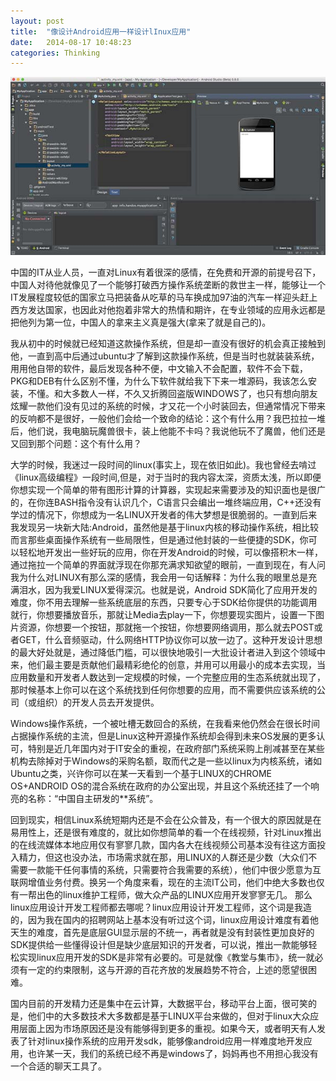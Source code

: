 ```yaml
---
layout: post
title:  "像设计Android应用一样设计lInux应用"
date:   2014-08-17 10:48:23
categories: Thinking
---
```



![Android Studio](/res/images/androidStudio.jpg)

中国的IT从业人员，一直对Linux有着很深的感情，在免费和开源的前提号召下，中国人对待他就像见了一个能够打破西方操作系统垄断的救世主一样，能够让一个IT发展程度较低的国家立马把装备从吃草的马车换成加97油的汽车一样迎头赶上西方发达国家，也因此对他抱着非常大的热情和期许，在专业领域的应用永远都是把他列为第一位，中国人的拿来主义真是强大(拿来了就是自己的)。

我从初中的时候就已经知道这款操作系统，但是却一直没有很好的机会真正接触到他，一直到高中后通过ubuntu才了解到这款操作系统，但是当时也就装装系统，用用他自带的软件，最后发现各种不便，中文输入不会配置，软件不会下载，PKG和DEB有什么区别不懂，为什么下软件就给我下下来一堆源码，我该怎么安装，不懂。和大多数人一样，不久又折腾回盗版WINDOWS了，也只有想向朋友炫耀一款他们没有见过的系统的时候，才又花一个小时装回去，但通常情况下带来的反响都不是很好，一般他们会给一个致命的结论：这个有什么用？我巴拉拉一堆后，他们说，我电脑玩魔兽很卡，装上他能不卡吗？我说他玩不了魔兽，他们还是又回到那个问题：这个有什么用？


大学的时候，我迷过一段时间的linux(事实上，现在依旧如此)。我也曾经去啃过《linux高级编程》一段时间,但是，对于当时的我内容太深，资质太浅，所以即便你想实现一个简单的带有图形计算的计算器，实现起来需要涉及的知识面也是很广的，在你连BASH指令没有认识几个，C语言只会编出一堆终端应用，C++还没有学过的情况下，你想成为一名LINUX开发者的伟大梦想是很脆弱的。一直到后来我发现另一块新大陆:Android，虽然他是基于linux内核的移动操作系统，相比较而言那些桌面操作系统有一些局限性，但是通过他封装的一些便捷的SDK，你可以轻松地开发出一些好玩的应用，你在开发Android的时候，可以像搭积木一样，通过拖拉一个简单的界面就浮现在你那充满求知欲望的眼前，一直到现在，有人问我为什么对LINUX有那么深的感情，我会用一句话解释：为什么我的眼里总是充满泪水，因为我爱LINUX爱得深沉。也就是说，Android SDK简化了应用开发的难度，你不用去理解一些系统底层的东西，只要专心于SDK给你提供的功能调用就行，你想要播放音乐，那就让Media去play一下，你想要现实图片，设置一下图片资源，你想要一个按钮，那就拖一个按钮，你想要网络调用，那么就去POST或者GET，什么音频驱动，什么网络HTTP协议你可以放一边了。这种开发设计思想的最大好处就是，通过降低门槛，可以很快地吸引一大批设计者进入到这个领域中来，他们最主要是贡献他们最精彩绝伦的创意，并用可以用最小的成本去实现，当应用数量和开发者人数达到一定规模的时候，一个完整应用的生态系统就出现了，那时候基本上你可以在这个系统找到任何你想要的应用，而不需要供应该系统的公司（或组织）的开发人员去开发提供。

Windows操作系统，一个被吐槽无数回合的系统，在我看来他仍然会在很长时间占据操作系统的主流，但是Linux这种开源操作系统却会得到未来OS发展的更多认可，特别是近几年国内对于IT安全的重视，在政府部门系统采购上削减甚至在某些机构去除掉对于Windows的采购名额，取而代之是一些以linux为内核系统，诸如Ubuntu之类，兴许你可以在某一天看到一个基于LINUX的CHROME OS+ANDROID OS的混合系统在政府的办公室出现，并且这个系统还挂了一个响亮的名称：“中国自主研发的**系统”。

回到现实，相信Linux系统短期内还是不会在公众普及，有一个很大的原因就是在易用性上，还是很有难度的，就比如你想简单的看一个在线视频，针对Linux推出的在线流媒体本地应用仅有寥寥几款，国内各大在线视频公司基本没有往这方面投入精力，但这也没办法，市场需求就在那，用LINUX的人群还是少数（大众们不需要一款能干任何事情的系统，只需要符合我需要的系统），他们中很少愿意为互联网增值业务付费。换另一个角度来看，现在的主流IT公司，他们中绝大多数也仅有一帮出色的linux维护工程师，做大众产品的LINUX应用开发寥寥无几。
那么linux应用设计开发工程师都去哪呢？linux应用设计开发工程师，这个词是我造的，因为我在国内的招聘网站上基本没有听过这个词，linux应用设计难度有着他天生的难度，首先是底层GUI显示层的不统一，再者就是没有封装性更加良好的SDK提供给一些懂得设计但是缺少底层知识的开发者，可以说，推出一款能够轻松实现linux应用开发的SDK是非常有必要的。可是就像《教堂与集市》，统一就必须有一定的约束限制，这与开源的百花齐放的发展趋势不符合，上述的愿望很困难。

国内目前的开发精力还是集中在云计算，大数据平台，移动平台上面，很可笑的是，他们中的大多数技术大多数都是基于LINUX平台来做的，但对于linux大众应用层面上因为市场原因还是没有能够得到更多的重视。如果今天，或者明天有人发表了针对linux操作系统的应用开发sdk，能够像android应用一样难度地开发应用，也许某一天，我们的系统已经不再是windows了，妈妈再也不用担心我没有一个合适的聊天工具了。